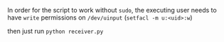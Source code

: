 In order for the script to work without `sudo`, the executing user needs to have `write` permissions on `/dev/uinput` (`setfacl -m u:<uid>:w`)

then just run `python receiver.py`